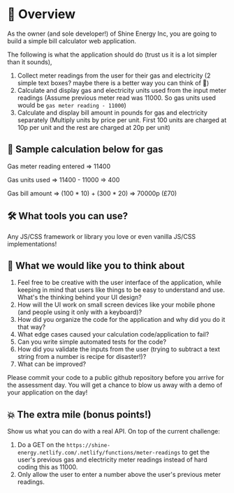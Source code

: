 
# 🎉 Overview

As the owner (and sole developer!) of Shine Energy Inc, you are going to build a simple bill calculator web application. 

The following is what the application should do (trust us it is a lot simpler than it sounds),

1. Collect meter readings from the user for their gas and electricity (2 simple text boxes? maybe there is a better way you can think of :thinking:)
2. Calculate and display gas and electricity units used from the input meter readings (Assume previous meter read was 11000. So gas units used would be `gas meter reading - 11000`)
3. Calculate and display bill amount in pounds for gas and electricity separately (Multiply units by price per unit. First 100 units are charged at 10p per unit and the rest are charged at 20p per unit)

## 🎯 Sample calculation below for gas

Gas meter reading entered => 11400

Gas units used => 11400 - 11000 => 400

Gas bill amount => (100 * 10) + (300 * 20) => 70000p (£70)

## 🛠 What tools you can use?

Any JS/CSS framework or library you love or even vanilla JS/CSS implementations!

## 🤔 What we would like you to think about

1. Feel free to be creative with the user interface of the application, while keeping in mind that users like things to be easy to understand and use. What's the thinking behind your UI design?
2. How will the UI work on small screen devices like your mobile phone (and people using it only with a keyboard)?
3. How did you organize the code for the application and why did you do it that way?
4. What edge cases caused your calculation code/application to fail?
5. Can you write simple automated tests for the code?
6. How did you validate the inputs from the user (trying to subtract a text string from a number is recipe for disaster!)?
7. What can be improved?

Please commit your code to a public github repository before you arrive for the assessment day. You will get a chance to blow us away with a demo of your application on the day!

## 💥 The extra mile (bonus points!)

Show us what you can do with a real API. On top of the current challenge:

1. Do a GET on the `https://shine-energy.netlify.com/.netlify/functions/meter-readings` to get the user's previous gas and electricity meter readings instead of hard coding this as 11000.
2. Only allow the user to enter a number above the user's previous meter readings.

